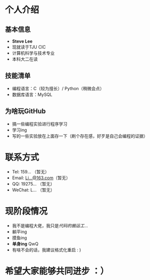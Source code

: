 # 个人介绍
## 基本信息
- **Steve Lee**
- 现就读于TJU CIC
- 计算机科学与技术专业
- 本科大二在读
## 技能清单
- 编程语言：C（较为擅长）/ Python（稍微会点）
- 数据库语言：MySQL
## 为啥玩GitHub
- 搞一些编程实验进行程序学习
- 学习ing
- 写的一些实验放在上面存一下（刷个存在感，好歹是自己会编程的证据）

# 联系方式
- Tel: 159... （暂无）
- Email: Li...@163.com（暂无）
- QQ: 19275... （暂无）
- WeChat: L... （暂无）

# 现阶段情况
- 我不是编程大佬，我只是*代码的搬运工*...
- 躺平ing
- 摸鱼ing
- **单身ing** QwQ
- 有啥不会的话，我建议格式化重启 : )

# **希望大家能够共同进步** ：）
